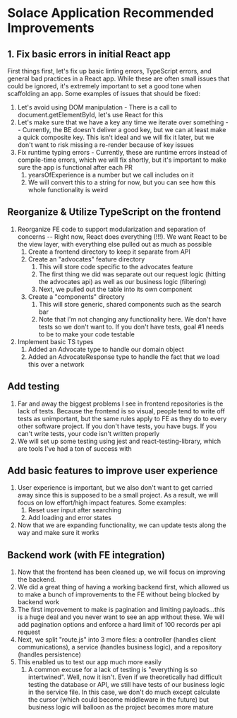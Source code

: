 # Solace Application Recommended Improvements

## 1. Fix basic errors in initial React app

First things first, let's fix up basic linting errors, TypeScript errors, and general bad practices in a React app. While these are often small issues that could be ignored, it's extremely important to set a good tone when scaffolding an app. Some examples of issues that should be fixed:

1. Let's avoid using DOM manipulation - There is a call to document.getElementById, let's use React for this
2. Let's make sure that we have a key any time we iterate over something -- Currently, the BE doesn't deliver a good key, but we can at least make a quick composite key. This isn't ideal and we will fix it later, but we don't want to risk missing a re-render because of key issues
3. Fix runtime typing errors - Currently, these are runtime errors instead of compile-time errors, which we will fix shortly, but it's important to make sure the app is functional after each PR
   1. yearsOfExperience is a number but we call includes on it
   2. We will convert this to a string for now, but you can see how this whole functionality is weird

## Reorganize & Utilize TypeScript on the frontend

1. Reorganize FE code to support modularization and separation of concerns -- Right now, React does everything (!!!). We want React to be the view layer, with everything else pulled out as much as possible
   1. Create a frontend directory to keep it separate from API
   2. Create an "advocates" feature directory
      1. This will store code specific to the advocates feature
      2. The first thing we did was separate out our request logic (hitting the advocates api) as well as our business logic (filtering)
      3. Next, we pulled out the table into its own component
   3. Create a "components" directory
      1. This will store generic, shared components such as the search bar
      2. Note that I'm not changing any functionality here. We don't have tests so we don't want to. If you don't have tests, goal #1 needs to be to make your code testable
2. Implement basic TS types
   1. Added an Advocate type to handle our domain object
   2. Added an AdvocateResponse type to handle the fact that we load this over a network

## Add testing

1. Far and away the biggest problems I see in frontend repositories is the lack of tests. Because the frontend is so visual, people tend to write off tests as unimportant, but the same rules apply to FE as they do to every other software project. If you don't have tests, you have bugs. If you can't write tests, your code isn't written properly
2. We will set up some testing using jest and react-testing-library, which are tools I've had a ton of success with

## Add basic features to improve user experience

1. User experience is important, but we also don't want to get carried away since this is supposed to be a small project. As a result, we will focus on low effort/high impact features. Some examples:
   1. Reset user input after searching
   2. Add loading and error states
2. Now that we are expanding functionality, we can update tests along the way and make sure it works

## Backend work (with FE integration)

1. Now that the frontend has been cleaned up, we will focus on improving the backend.
2. We did a great thing of having a working backend first, which allowed us to make a bunch of improvements to the FE without being blocked by backend work
3. The first improvement to make is pagination and limiting payloads...this is a huge deal and you never want to see an app without these. We will add pagination options and enforce a hard limit of 100 records per api request
4. Next, we split "route.js" into 3 more files: a controller (handles client communications), a service (handles business logic), and a repository (handles persistence)
5. This enabled us to test our app much more easily
   1. A common excuse for a lack of testing is "everything is so intertwined". Well, now it isn't. Even if we theoretically had difficult testing the database or API, we still have tests of our business logic in the service file. In this case, we don't do much except calculate the cursor (which could become middleware in the future) but business logic will balloon as the project becomes more mature
  
